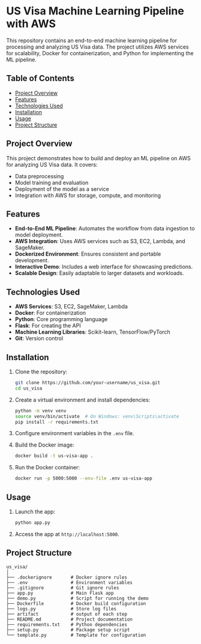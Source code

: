 
# US Visa Machine Learning Pipeline with AWS

This repository contains an end-to-end machine learning pipeline for processing and analyzing US Visa data. The project utilizes AWS services for scalability, Docker for containerization, and Python for implementing the ML pipeline.  

## Table of Contents
- [Project Overview](#project-overview)
- [Features](#features)
- [Technologies Used](#technologies-used)
- [Installation](#installation)
- [Usage](#usage)
- [Project Structure](#project-structure)


## Project Overview
This project demonstrates how to build and deploy an ML pipeline on AWS for analyzing US Visa data. It covers:
- Data preprocessing
- Model training and evaluation
- Deployment of the model as a service
- Integration with AWS for storage, compute, and monitoring

## Features
- **End-to-End ML Pipeline**: Automates the workflow from data ingestion to model deployment.
- **AWS Integration**: Uses AWS services such as S3, EC2, Lambda, and SageMaker.
- **Dockerized Environment**: Ensures consistent and portable development.
- **Interactive Demo**: Includes a web interface for showcasing predictions.
- **Scalable Design**: Easily adaptable to larger datasets and workloads.

## Technologies Used
- **AWS Services**: S3, EC2, SageMaker, Lambda
- **Docker**: For containerization
- **Python**: Core programming language
- **Flask**: For creating the API
- **Machine Learning Libraries**: Scikit-learn, TensorFlow/PyTorch
- **Git**: Version control

## Installation
1. Clone the repository:
   ```bash
   git clone https://github.com/your-username/us_visa.git
   cd us_visa
   ```
2. Create a virtual environment and install dependencies:
   ```bash
   python -m venv venv
   source venv/bin/activate  # On Windows: venv\Scripts\activate
   pip install -r requirements.txt
   ```
3. Configure environment variables in the `.env` file.

4. Build the Docker image:
   ```bash
   docker build -t us-visa-app .
   ```

5. Run the Docker container:
   ```bash
   docker run -p 5000:5000 --env-file .env us-visa-app
   ```

## Usage
1. Launch the app:
   ```bash
   python app.py
   ```
2. Access the app at `http://localhost:5000`.


## Project Structure
```
us_visa/
│
├── .dockerignore       # Docker ignore rules
├── .env                # Environment variables
├── .gitignore          # Git ignore rules
├── app.py              # Main Flask app
├── demo.py             # Script for running the demo
├── Dockerfile          # Docker build configuration
├── logs.py             # Store log files
├── artifact            # output of each step
├── README.md           # Project documentation
├── requirements.txt    # Python dependencies
├── setup.py            # Package setup script
└── template.py         # Template for configuration
```
